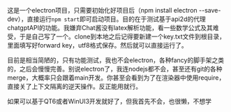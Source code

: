 这是一个electron项目，只需要初始化好项目后（npm install electron --save-dev），直接运行`npm start`即可启动项目。目的在于测试基于api2d的代理chatgptAPI的功能。我嫌弃Chat酱没有latex解析功能，看一些数学公式及其难受，于是自己写了一个。clone到本地之后记得要新建一个key.txt文件到根目录，里面填写好forward key，utf8格式保存。然后就可以直接运行了。

目前是相当简陋的，只有功能测试，我也不会electron，各种fancy的脚手架之类的，之后会慢慢完善。别说electron了，我连nodejs都不会，甚至还有git的各种merge，大概率只会跟着main开发。你甚至会看到为了在渲染器中使用require，直接关了上下文隔离的逆天操作。反正能用就行。

如果可以基于QT6或者WinUI3开发就好了，但我首先不会，也很懒，不想学

